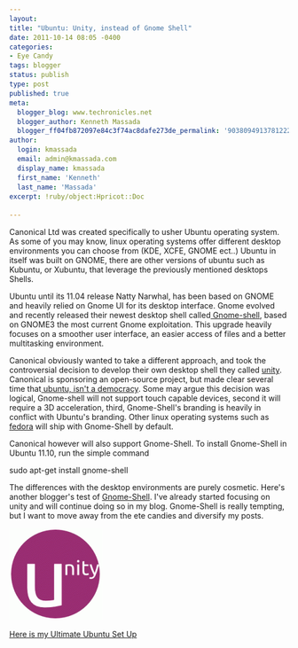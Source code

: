 ```yaml
---
layout:
title: "Ubuntu: Unity, instead of Gnome Shell"
date: 2011-10-14 08:05 -0400
categories:
- Eye Candy
tags: blogger
status: publish
type: post
published: true
meta:
  blogger_blog: www.techronicles.net
  blogger_author: Kenneth Massada
  blogger_ff04fb872097e84c3f74ac8dafe273de_permalink: '9038094913781222898'
author:
  login: kmassada
  email: admin@kmassada.com
  display_name: kmassada
  first_name: 'Kenneth'
  last_name: 'Massada'
excerpt: !ruby/object:Hpricot::Doc

---
```


<p>Canonical Ltd was created specifically to usher Ubuntu operating system. As some of you may know, linux operating systems offer different desktop environments you can choose from (KDE, XCFE, GNOME ect..) Ubuntu in itself was built on GNOME, there are other versions of ubuntu such as Kubuntu, or Xubuntu, that leverage the previously mentioned desktops Shells. </p>
<p> Ubuntu until its 11.04 release Natty Narwhal, has been based on GNOME and heavily relied on Gnome UI for its desktop interface. Gnome evolved and recently released their newest desktop shell called<a href="http://live.gnome.org/GnomeShell"> Gnome-shell</a>, based on GNOME3 the most current Gnome exploitation. This upgrade heavily focuses on a smoother user interface, an easier access of files and a better multitasking environment. </p>
<p> Canonical obviously wanted to take a different approach, and took the controversial decision to develop their own desktop shell they called <a href="http://www.techronicles.net/2011/10/ubuntu-unity-roundup.html">unity</a>. Canonical is sponsoring an open-source project, but made clear several time that<a href="http://downloadsquad.switched.com/2010/03/19/mark-shuttleworth-clarifies-ubuntu-is-not-a-democracy/"> ubuntu, isn't a democracy</a>.  Some may argue this decision was logical, Gnome-shell will not support touch capable devices, second it will require a 3D acceleration, third, Gnome-Shell's branding is heavily in conflict with Ubuntu's branding. Other linux operating systems such as <a href="http://fedoraproject.org/wiki/Features/Gnome3">fedora</a> will ship with Gnome-Shell by default. </p>
<p> Canonical however will also support Gnome-Shell. To install Gnome-Shell in Ubuntu 11.10, run the simple command</p>
<p> sudo apt-get install gnome-shell</p>
<p> The differences with the desktop environments are purely cosmetic. Here's another blogger's test of <a href="http://www.techdrivein.com/2011/09/gnome-shell-in-ubuntu-1110-first.html">Gnome-Shell</a>. I've already started focusing on unity and will continue doing so in my blog. Gnome-Shell is really tempting, but I want to move away from the ete candies and diversify my posts. </p>
<p><a href="http://techronilces.files.wordpress.com/2011/10/0de67-unity.png"><img border="0" src="/images/wp/0de67-unity.png" /></a></p>
<p> <a href="http://www.techronicles.net/2011/10/ubuntu-ultimate-set-up-round-up.html">Here is my Ultimate Ubuntu Set Up</a></p>
